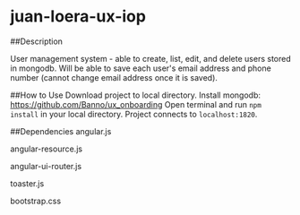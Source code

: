# juan-loera-ux-iop

##Description

User management system - able to create, list, edit, and delete users stored in mongodb. Will be able to save each user's email address and phone number (cannot change email address once it is saved).

##How to Use
Download project to local directory. Install mongodb: https://github.com/Banno/ux_onboarding Open terminal and run `npm install` in your local directory. Project connects to `localhost:1820`.

##Dependencies
angular.js

angular-resource.js

angular-ui-router.js

toaster.js

bootstrap.css
